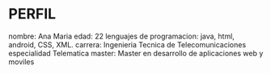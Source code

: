PERFIL
==================
nombre: Ana Maria
edad: 22
lenguajes de programacion: java, html, android, CSS, XML.
carrera: Ingenieria Tecnica de Telecomunicaciones especialidad Telematica
master: Master en desarrollo de aplicaciones web y moviles
